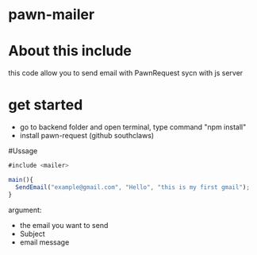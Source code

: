 # pawn-mailer

# About this include
this code allow you to send email with PawnRequest sycn with js server

# get started
- go to backend folder and open terminal, type command "npm install"
- install pawn-request (github southclaws)

#Ussage
```js
#include <mailer>

main(){
  SendEmail("example@gmail.com", "Hello", "this is my first gmail");
}
```

argument:
- the email you want to send
- Subject
- email message
